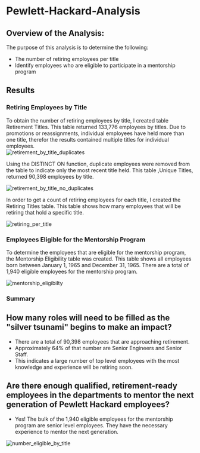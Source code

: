 # Pewlett-Hackard-Analysis

## Overview of the Analysis:

The purpose of this analysis is to determine the following:

- The number of retiring employees per title
- Identify employees who are eligible to participate in a mentorship program

## Results

### Retiring Employees by Title

To obtain the number of retiring employees by title, I created table Retirement Titles. This table returned 133,776 employees by titles. Due to promotions or reassignments, individual employees have held more than one title, therefor the results contained multiple titles for individual employees.  
![retirement_by_title_duplicates](https://user-images.githubusercontent.com/100816778/165651189-ee56cd90-2563-45c4-9274-02a18ab78ae2.png)

Using the DISTINCT ON function, duplicate employees were removed from the table to indicate only the most recent title held. This table ,Unique Titles, returned 90,398 employees by title.

![retirement_by_title_no_duplicates](https://user-images.githubusercontent.com/100816778/165652953-c03ec0fe-22f0-4b64-8906-f1549955f3b8.png)

In order to get a count of retiring employees for each title, I created the Retiring Titles table. This table shows how many employees that will be retiring that hold a specific title. 

![retiring_per_title](https://user-images.githubusercontent.com/100816778/165653669-82bee493-672f-40d3-b05c-af1b6a3bf305.png)

### Employees Eligible for the Mentorship Program

To determine the employees that are eligible for the mentorship program, the Mentorship Eligibility table was created. This table shows all employees born between January 1, 1965 and December 31, 1965. There are a total of 1,940 eligible employees for the mentorship program.

![mentorship_eligibilty](https://user-images.githubusercontent.com/100816778/165655216-9b3d226f-973d-405c-aef0-a0ff726c85a1.png)

### Summary

## How many roles will need to be filled as the "silver tsunami" begins to make an impact?
- There are a total of 90,398 employees that are approaching retirement.
- Approximately 64% of that number are Senior Engineers and Senior Staff.
- This indicates a large number of top level employees with the most knowledge and experience will be retiring soon.

## Are there enough qualified, retirement-ready employees in the departments to mentor the next generation of Pewlett Hackard employees?
- Yes! The bulk of the 1,940 eligible employees for the mentorship program are senior level employees. They have the necessary experience to mentor the next generation.  

![number_eligible_by_title](https://user-images.githubusercontent.com/100816778/165656811-99a24bc7-1cbc-4e6f-8a2e-51740d6731ba.png)
